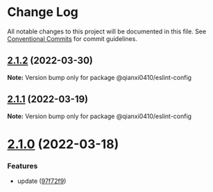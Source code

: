 # Change Log

All notable changes to this project will be documented in this file.
See [Conventional Commits](https://conventionalcommits.org) for commit guidelines.

## [2.1.2](https://github.com/qianxi0410/eslint-config/compare/v2.1.1...v2.1.2) (2022-03-30)

**Note:** Version bump only for package @qianxi0410/eslint-config





## [2.1.1](https://github.com/qianxi0410/eslint-config/compare/v2.1.0...v2.1.1) (2022-03-19)

**Note:** Version bump only for package @qianxi0410/eslint-config





# [2.1.0](https://github.com/qianxi0410/eslint-config/compare/v2.0.1...v2.1.0) (2022-03-18)


### Features

* update ([97f72f9](https://github.com/qianxi0410/eslint-config/commit/97f72f98b248454c5921e69f281b6eea07d77f49))
